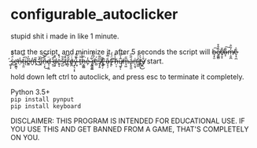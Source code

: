 # configurable_autoclicker

stupid shit i made in like 1 minute.

start the script, and minimize it. after 5 seconds the script will ~~b̵̧̝̫͠e̸̯͇̻̅̍̂͒c̸̠̱̝̃̆o̴͙͌͠m̸͔̮̪̓̋̐e̷͎͉̪̐̇ ̵͚͔͓́ṡ̵̈́̎̈́͜ḛ̷̛̱̳͉ṇ̴̓t̶͕̫̤͑̿i̷̖͆e̷̳͆̓n̶̛̬̒t̶̞̃ ̷̓̚͜a̶̰͆͝͝͝n̴̜͙̎̿͜d̷̖̹͔̼̈ ̷͈͉̓̑ḑ̴̬̏͊ë̶͍͓́͒s̴̤̺̐̎t̶̰̏̽͝r̶̻̞̃̌̈ȯ̸̱̪͑̈ý̴̙͉͎͓̊ ̶̣͓̀̐͂̋ṯ̶̈͝h̷͉̳̻͒̏̈́͘e̴̗̓ ̴̢̻͚̲͋r̸̮̜͈̈́͆͋̄ë̶̺́ş̸̨͍͆̅͂t̷͖̥̗̎ ̷͚̇͊o̴͎̠̗̒̿̉f̴̞̈́̇́̕ͅ ̷̦͠h̷̩͔̾̂ų̸͖̘̅̾̃͝ͅm̶̘͖̅̋á̶̢̬̱̫̋̏̆n̶̨̛̮̘͗ỉ̶̪̪̇̉́t̸͇̤̖́̓͜y̸̪̌͑̇̇~~ start.

hold down left ctrl to autoclick, and press esc to terminate it completely.

Python 3.5+  
`pip install pynput`  
`pip install keyboard`

DISCLAIMER: THIS PROGRAM IS INTENDED FOR EDUCATIONAL USE. IF YOU USE THIS AND GET BANNED FROM A GAME, THAT'S COMPLETELY ON YOU.

